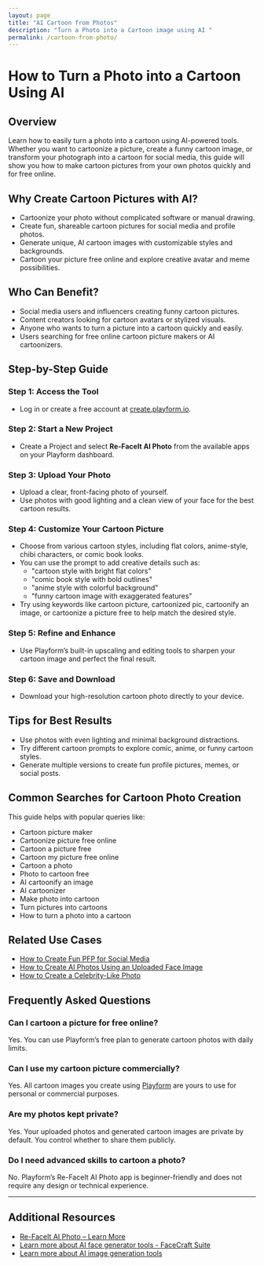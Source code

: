 ```yaml
---
layout: page
title: "AI Cartoon from Photos"
description: "Turn a Photo into a Cartoon image using AI "
permalink: /cartoon-from-photo/
---
```


# How to Turn a Photo into a Cartoon Using AI

## Overview

Learn how to easily turn a photo into a cartoon using AI-powered tools. Whether you want to cartoonize a picture, create a funny cartoon image, or transform your photograph into a cartoon for social media, this guide will show you how to make cartoon pictures from your own photos quickly and for free online.

## Why Create Cartoon Pictures with AI?

- Cartoonize your photo without complicated software or manual drawing.
- Create fun, shareable cartoon pictures for social media and profile photos.
- Generate unique, AI cartoon images with customizable styles and backgrounds.
- Cartoon your picture free online and explore creative avatar and meme possibilities.

## Who Can Benefit?

- Social media users and influencers creating funny cartoon pictures.
- Content creators looking for cartoon avatars or stylized visuals.
- Anyone who wants to turn a picture into a cartoon quickly and easily.
- Users searching for free online cartoon picture makers or AI cartoonizers.

## Step-by-Step Guide

### Step 1: Access the Tool
- Log in or create a free account at [create.playform.io](https://create.playform.io).

### Step 2: Start a New Project
- Create a Project and select **Re-FaceIt AI Photo** from the available apps on your Playform dashboard.

### Step 3: Upload Your Photo
- Upload a clear, front-facing photo of yourself.
- Use photos with good lighting and a clean view of your face for the best cartoon results.

### Step 4: Customize Your Cartoon Picture
- Choose from various cartoon styles, including flat colors, anime-style, chibi characters, or comic book looks.
- You can use the prompt to add creative details such as:
  - "cartoon style with bright flat colors"
  - "comic book style with bold outlines"
  - "anime style with colorful background"
  - "funny cartoon image with exaggerated features"
- Try using keywords like cartoon picture, cartoonized pic, cartoonify an image, or cartoonize a picture free to help match the desired style.

### Step 5: Refine and Enhance
- Use Playform’s built-in upscaling and editing tools to sharpen your cartoon image and perfect the final result.

### Step 6: Save and Download
- Download your high-resolution cartoon photo directly to your device.

## Tips for Best Results

- Use photos with even lighting and minimal background distractions.
- Try different cartoon prompts to explore comic, anime, or funny cartoon styles.
- Generate multiple versions to create fun profile pictures, memes, or social posts.

## Common Searches for Cartoon Photo Creation

This guide helps with popular queries like:
- Cartoon picture maker
- Cartoonize picture free online
- Cartoon a picture free
- Cartoon my picture free online
- Cartoon a photo
- Photo to cartoon free
- AI cartoonify an image
- AI cartoonizer
- Make photo into cartoon
- Turn pictures into cartoons
- How to turn a photo into a cartoon

## Related Use Cases

- [How to Create Fun PFP for Social Media](./create-fun-pfp.md)
- [How to Create AI Photos Using an Uploaded Face Image](./generate-ai-photos.md)
- [How to Create a Celebrity-Like Photo](./celebrity-like-photo.md)

## Frequently Asked Questions

### Can I cartoon a picture for free online?
Yes. You can use Playform’s free plan to generate cartoon photos with daily limits.

### Can I use my cartoon picture commercially?
Yes. All cartoon images you create using [Playform](https://www.playform.io/ai-photo-generator) are yours to use for personal or commercial purposes.

### Are my photos kept private?
Yes. Your uploaded photos and generated cartoon images are private by default. You control whether to share them publicly.

### Do I need advanced skills to cartoon a photo?
No. Playform’s Re-FaceIt AI Photo app is beginner-friendly and does not require any design or technical experience.

---

## Additional Resources

- [Re-FaceIt AI Photo – Learn More](https://www.playform.io/ai-photo-generator)
- [Learn more about AI face generator tools  - FaceCraft Suite](https://create.playform.io/face-craft)
- [Learn more about AI image generation tools](https://create.playform.io/ai-image-generators)
